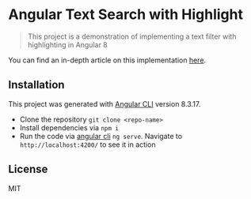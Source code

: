 # Angular Text Search with Highlight

> This project is a demonstration of implementing a text filter with highlighting in Angular 8

You can find an in-depth article on this implementation [here](https://dev.to/idrisrampurawala/creating-a-search-filter-in-angular-562d).

## Installation

This project was generated with [Angular CLI](https://github.com/angular/angular-cli) version 8.3.17.

- Clone the repository `git clone <repo-name>`
- Install dependencies via `npm i`
- Run the code via [angular cli](https://cli.angular.io/) `ng serve`. Navigate to `http://localhost:4200/` to see it in action

## License

MIT
